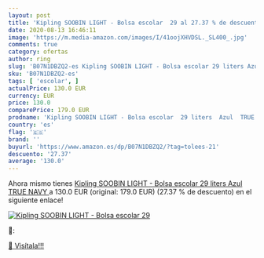 ```yaml
---
layout: post
title: 'Kipling SOOBIN LIGHT - Bolsa escolar  29 al 27.37 % de descuento'
date: 2020-08-13 16:46:11
image: 'https://m.media-amazon.com/images/I/41oojXHVDSL._SL400_.jpg'
comments: true
category: ofertas
author: ring
slug: 'B07N1DBZQ2-es Kipling SOOBIN LIGHT - Bolsa escolar 29 liters Azul TRUE NAVY'
sku: 'B07N1DBZQ2-es'
tags: [ 'escolar', ]
actualPrice: 130.0 EUR
currency: EUR
price: 130.0
comparePrice: 179.0 EUR
prodname: 'Kipling SOOBIN LIGHT - Bolsa escolar  29 liters  Azul  TRUE NAVY '
country: 'es'
flag: '🇪🇸'
brand: ''
buyurl: 'https://www.amazon.es/dp/B07N1DBZQ2/?tag=tolees-21'
descuento: '27.37'
average: '130.0'
---
```


Ahora mismo tienes [Kipling SOOBIN LIGHT - Bolsa escolar  29 liters  Azul  TRUE NAVY ](https://www.amazon.es/dp/B07N1DBZQ2/?tag=tolees-21) a 130.0 EUR (original: 179.0 EUR) (27.37 %  de descuento) en el siguiente enlace!

[![Kipling SOOBIN LIGHT - Bolsa escolar  29](https://m.media-amazon.com/images/I/41oojXHVDSL._SL400_.jpg)](https://www.amazon.es/dp/B07N1DBZQ2/?tag=tolees-21)

🔎:


[🛒 Visítala!!!](https://www.amazon.es/dp/B07N1DBZQ2/?tag=tolees-21)
